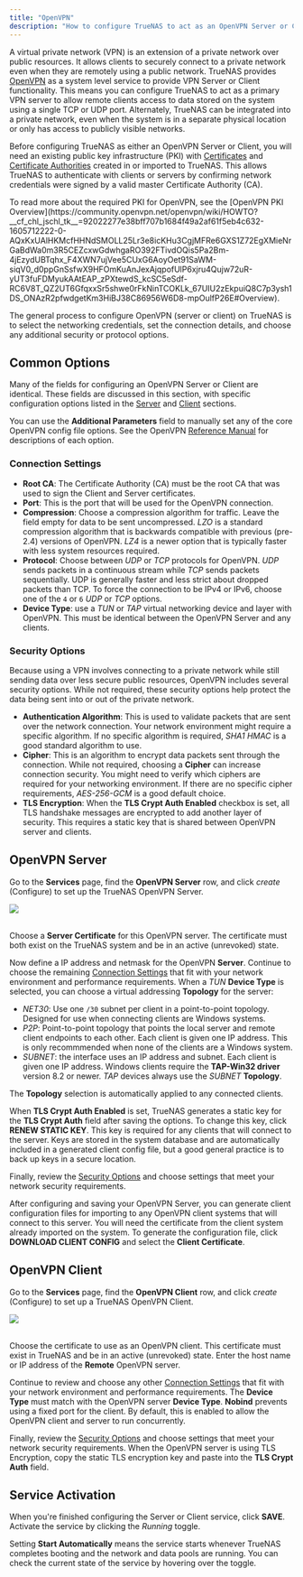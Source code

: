 ```yaml
---
title: "OpenVPN"
description: "How to configure TrueNAS to act as an OpenVPN Server or Client."
---
```


A virtual private network (VPN) is an extension of a private network over public resources.
It allows clients to securely connect to a private network even when they are remotely using a public network.
TrueNAS provides [OpenVPN](https://openvpn.net/) as a system level service to provide VPN Server or Client functionality.
This means you can configure TrueNAS to act as a primary VPN server to allow remote clients access to data stored on the system using a single TCP or UDP port.
Alternately, TrueNAS can be integrated into a private network, even when the system is in a separate physical location or only has access to publicly visible networks.

Before configuring TrueNAS as either an OpenVPN Server or Client, you will need an existing public key infrastructure (PKI) with [Certificates](/hub/initial-setup/security/certificates/) and [Certificate Authorities](/hub/initial-setup/security/certificate-authorities/) created in or imported to TrueNAS.
This allows TrueNAS to authenticate with clients or servers by confirming network credentials were signed by a valid master Certificate Authority (CA).
<!-- markdown-link-check-disable-line -->To read more about the required PKI for OpenVPN, see the [OpenVPN PKI Overview](https://community.openvpn.net/openvpn/wiki/HOWTO?__cf_chl_jschl_tk__=92022277e38bff707b1684f49a2af61f5eb4c632-1605712222-0-AQxKxUAlHKMcfHHNdSMOLL25Lr3e8icKHu3CgjMFRe6GXS1Z72EgXMieNrGaBdWa0m3R5CEZcxwGdwhgaRO392FTivdOQis5Pa2Bm-4jEzydUBTqhx_F4XWN7ujVee5CUxG6AoyOet91SaWM-siqV0_d0ppGnSsfwX9HFOmKuAnJexAjqpofUlP6xjru4Qujw72uR-yUT3fuFDMyukAAtEAP_zPXtewdS_kcSC5eSdf-RC6V8T_QZ2UT6GfqxxSr5shwe0rFkNinTCOKLk_67UIU2zEkpuiQ8C7p3ysh1DS_ONAzR2pfwdgetKm3HiBJ38C86956W6D8-mpOulfP26E#Overview).

The general process to configure OpenVPN (server or client) on TrueNAS is to select the networking credentials, set the connection details, and choose any additional security or protocol options.

## Common Options

Many of the fields for configuring an OpenVPN Server or Client are identical.
These fields are discussed in this section, with specific configuration options listed in the [Server](#openvpn-server) and [Client](#openvpn-client) sections.

You can use the **Additional Parameters** field to manually set any of the core OpenVPN config file options.
See the OpenVPN [Reference Manual](https://openvpn.net/community-resources/reference-manual-for-openvpn-2-4/) for descriptions of each option.

### Connection Settings

* **Root CA**: The Certificate Authority (CA) must be the root CA that was used to sign the Client and Server certificates.
* **Port**: This is the port that will be used for the OpenVPN connection.
* **Compression**: Choose a compression algorithm for traffic. Leave the field empty for data to be sent uncompressed. *LZO* is a standard compression algorithm that is backwards compatible with previous (pre-2.4) versions of OpenVPN. *LZ4* is a newer option that is typically faster with less system resources required.
* **Protocol**: Choose between *UDP* or *TCP* protocols for OpenVPN. *UDP* sends packets in a continuous stream while *TCP* sends packets sequentially. UDP is generally faster and less strict about dropped packets than TCP. To force the connection to be IPv4 or IPv6, choose one of the `4` or `6` *UDP* or *TCP* options.
* **Device Type**: use a *TUN* or *TAP* virtual networking device and layer with OpenVPN. This must be identical between the OpenVPN Server and any clients.

### Security Options

Because using a VPN involves connecting to a private network while still sending data over less secure public resources, OpenVPN includes several security options.
While not required, these security options help protect the data being sent into or out of the private network.

* **Authentication Algorithm**: This is used to validate packets that are sent over the network connection. Your network environment might require a specific algorithm. If no specific algorithm is required, *SHA1 HMAC* is a good standard algorithm to use.
* **Cipher**: This is an algorithm to encrypt data packets sent through the connection. While not required, choosing a **Cipher** can increase connection security. You might need to verify which ciphers are required for your networking environment. If there are no specific cipher requirements, *AES-256-GCM* is a good default choice.
* **TLS Encryption**: When the **TLS Crypt Auth Enabled** checkbox is set, all TLS handshake messages are encrypted to add another layer of security. This requires a static key that is shared between OpenVPN server and clients.

## OpenVPN Server

Go to the **Services** page, find the **OpenVPN Server** row, and click <i class="material-icons" aria-hidden="true" title="Configure">create</i> (Configure) to set up the TrueNAS OpenVPN Server.

<img src="/images/OpenVPNServerServiceConfig.png">
<br><br>

Choose a **Server Certificate** for this OpenVPN server.
The certificate must both exist on the TrueNAS system and be in an active (unrevoked) state.

Now define a IP address and netmask for the OpenVPN **Server**.
Continue to choose the remaining [Connection Settings](#connection-settings) that fit with your network environment and performance requirements.
When a *TUN* **Device Type** is selected, you can choose a virtual addressing **Topology** for the server:

* *NET30*: Use one `/30` subnet per client in a point-to-point topology. Designed for use when connecting clients are Windows systems.
* *P2P*: Point-to-point topology that points the local server and remote client endpoints to each other. Each client is given one IP address. This is only recommmended when none of the clients are a Windows system.
* *SUBNET*: the interface uses an IP address and subnet. Each client is given one IP address. Windows clients require the **TAP-Win32 driver** version 8.2 or newer. *TAP* devices always use the *SUBNET* **Topology**.

The **Topology** selection is automatically applied to any connected clients.

When **TLS Crypt Auth Enabled** is set, TrueNAS generates a static key for the **TLS Crypt Auth** field after saving the options.
To change this key, click **RENEW STATIC KEY**.
This key is required for any clients that will connect to the server.
Keys are stored in the system database and are automatically included in a generated client config file, but a good general practice is to back up keys in a secure location.

Finally, review the [Security Options](#security-options) and choose settings that meet your network security requirements.

After configuring and saving your OpenVPN Server, you can generate client configuration files for importing to any OpenVPN client systems that will connect to this server.
You will need the certificate from the client system already imported on the system.
To generate the configuration file, click **DOWNLOAD CLIENT CONFIG** and select the **Client Certificate**.

## OpenVPN Client

Go to the **Services** page, find the **OpenVPN Client** row, and click <i class="material-icons" aria-hidden="true" title="Configure">create</i> (Configure) to set up a TrueNAS OpenVPN Client.

<img src="/images/OpenVPNClientServiceConfig.png">
<br><br>

Choose the certificate to use as an OpenVPN client.
This certificate must exist in TrueNAS and be in an active (unrevoked) state.
Enter the host name or IP address of the **Remote** OpenVPN server.

Continue to review and choose any other [Connection Settings](#connection-settings) that fit with your network environment and performance requirements.
The **Device Type** must match with the OpenVPN server **Device Type**.
**Nobind** prevents using a fixed port for the client. By default, this is enabled to allow the OpenVPN client and server to run concurrently.

Finally, review the [Security Options](#security-options) and choose settings that meet your network security requirements.
When the OpenVPN server is using TLS Encryption, copy the static TLS encryption key and paste into the **TLS Crypt Auth** field.

## Service Activation

When you're finished configuring the Server or Client service, click **SAVE**.
Activate the service by clicking the *Running* toggle.

Setting **Start Automatically** means the service starts whenever TrueNAS completes booting and the network and data pools are running.
You can check the current state of the service by hovering over the toggle.
